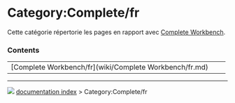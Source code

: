 # Category:Complete/fr
Cette catégorie répertorie les pages en rapport avec [Complete Workbench](Complete_Workbench/fr.md).

### Contents

|     |     |     |
| --- | --- | --- |
| [Complete Workbench/fr](wiki/Complete Workbench/fr.md) |



---
![](images/Right_arrow.png) [documentation index](../README.md) > Category:Complete/fr
